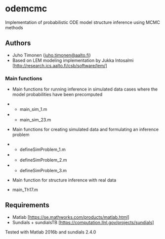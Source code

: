 # odemcmc

Implementation of probabilistic ODE model structure inference using MCMC methods

## Authors

* Juho Timonen (juho.timonen@aalto.fi)
* Based on LEM modeling implementation by Jukka Intosalmi [http://research.ics.aalto.fi/csb/software/lem/]

### Main functions

* Main functions for running inference in simulated data cases where the model probabilities have been precomputed
* - main_sim_1.m
* - main_sim_23.m

* Main functions for creating simulated data and formulating an inference problem
* - defineSimProblem_1.m
* - defineSimProblem_2.m
* - defineSimProblem_3.m

* Main function for structure inference with real data
- main_Th17.m

## Requirements

* Matlab [https://se.mathworks.com/products/matlab.html]
* Sundials + sundialsTB [https://computation.llnl.gov/projects/sundials]

Tested with Matlab 2016b and sundials 2.4.0 
